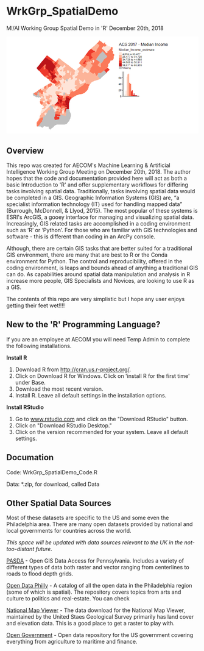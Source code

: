 # WrkGrp_SpatialDemo
Ml/AI Working Group Spatial Demo in 'R'
December 20th, 2018

![](README_Photo.png)

## Overview

This repo was created for AECOM's Machine Learning & Artificial Intelligence Working Group Meeting on December 20th, 2018. The author hopes that the code and documentation provided here will act as both a basic Introduction to 'R' and offer supplementary workflows for differing tasks involving spatial data. Traditionally, tasks involving spatial data would be completed in a GIS. Geographic Information Systems (GIS) are, “a specialist information technology (IT) used for handling mapped data” (Burrough, McDonnell, & Llyod, 2015). The most popular of these systems is ESRI's ArcGIS, a gooey interface for managing and visualizing spatial data. Increasingly, GIS related tasks are accomplished in a coding environment such as ‘R’ or ‘Python’. For those who are familiar with GIS technologies and software - this is different than coding in an ArcPy console.

Although, there are certain GIS tasks that are better suited for a traditional GIS environment, there are many that are best to R or the Conda environment for Python. The control and reproducibility, offered in the coding environment, is leaps and bounds ahead of anything a traditional GIS can do. As capabilities around spatial data manipulation and analysis in R increase more people, GIS Specialists and Novices, are looking to use R as a GIS.

The contents of this repo are very simplistic but I hope any user enjoys getting their feet wet!!!!

## New to the 'R' Programming Language?
If you are an employee at AECOM you will need Temp Admin to complete the following installations.

**Install R**

1) Download R from http://cran.us.r-project.org/.
2) Click on Download R for Windows. Click on 'install R for the first time' under Base.
3) Download the most recent version.
4) Install R. Leave all default settings in the installation options.

**Install RStudio**

1) Go to www.rstudio.com and click on the "Download RStudio" button.
2) Click on "Download RStudio Desktop."
3) Click on the version recommended for your system. Leave all default settings.

## Documation 
Code: WrkGrp_SpatialDemo_Code.R

Data: *.zip, for download, called Data

## Other Spatial Data Sources
Most of these datasets are specific to the US and some even the Philadelphia area. There are many open datasets provided by national and local governments for countries across the world.

*This space will be updated with data sources relevant to the UK in the not-too-distant future.*

[PASDA](http://www.pasda.psu.edu/) - Open GIS Data Access for Pennsylvania. Includes a variety of different types of data both raster and vector ranging from centerlines to roads to flood depth grids.

[Open Data Philly](https://www.opendataphilly.org/) - A catalog of all the open data in the Philadelphia region (some of which is spatial). The repository covers topics from arts and culture to politics and real-estate. You can check 

[National Map Viewer](https://apps.nationalmap.gov/download/) - The data download for the National Map Viewer, maintained by the United Staes Geological Survey primarily has land cover and elevation data. This is a good place to get a raster to play with.

[Open Government](https://www.data.gov/open-gov/) - Open data repository for the US government covering everything from agriculture to maritime and finance.